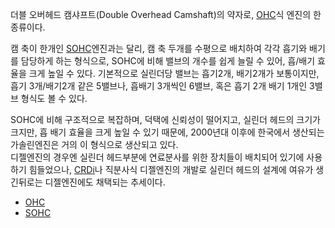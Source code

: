 더블 오버헤드 캠샤프트(Double Overhead Camshaft)의 약자로, [OHC](OHC.md)식 엔진의 한 종류이다.

캠 축이 한개인 [SOHC](SOHC.md)엔진과는 달리, 캠 축 두개를 수평으로 배치하여 각각 흡기와 배기를 담당하게 하는 형식으로,
SOHC에 비해 밸브의 개수를 쉽게 늘릴 수 있어, 흡/배기 효율을 크게 높일 수 있다. 기본적으로 실린더당 밸브는 흡기2개, 배기2개가
보통이지만, 흡기 3개/배기2개 같은 5밸브나, 흡배기 3개씩인 6밸브, 혹은 흡기 2개 배기 1개인 3밸브 형식도 볼 수 있다.

SOHC에 비해 구조적으로 복잡하며, 덕택에 신뢰성이 떨어지고, 실린더 헤드의 크기가 크지만, 흡 배기 효율을 크게 높일 수 있기 때문에,
2000년대 이후에 한국에서 생산되는 가솔린엔진은 거의 이 형식으로 생산되고 있다.  
디젤엔진의 경우엔 실린더 헤드부분에 연료분사를 위한 장치들이 배치되어 있기에 사용하기 힘들었으나, [CRDi](CRDi.md)나
직분사식 디젤엔진의 개발로 실린더 헤드의 설계에 여유가 생긴뒤로는 디젤엔진에도 채택되는 추세이다.

  * [OHC](OHC.md)
  * [SOHC](SOHC.md)

